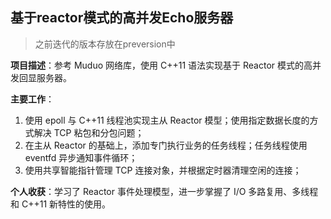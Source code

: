 ## 基于reactor模式的高并发Echo服务器

> 之前迭代的版本存放在preversion中

**项目描述**：参考 Muduo 网络库，使用 C++11 语法实现基于 Reactor 模式的高并发回显服务器。

**主要工作**：

1. 使用 epoll 与 C++11 线程池实现主从 Reactor 模型；使用指定数据长度的方式解决 TCP 粘包和分包问题；
2. 在主从 Reactor 的基础上，添加专门执行业务的任务线程；任务线程使用 eventfd 异步通知事件循环；
3. 使用共享智能指针管理 TCP 连接对象，并根据定时器清理空闲的连接；

**个人收获**：学习了 Reactor 事件处理模型，进一步掌握了 I/O 多路复用、多线程和 C++11 新特性的使用。